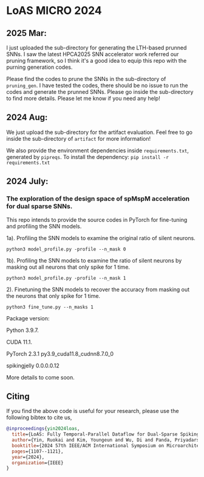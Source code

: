 # LoAS MICRO 2024

## 2025 Mar:
I just uploaded the sub-directory for generating the LTH-based prunned SNNs. I saw the latest HPCA2025 SNN accelerator work referred our pruning framework, so I think it's a good idea to equip this repo with the purning generation codes.

Please find the codes to prune the SNNs in the sub-directory of ``pruning_gen``. I have tested the codes, there should be no issue to run the codes and generate the prunned SNNs. Please go inside the sub-directory to find more details. Please let me know if you need any help!

## 2024 Aug:
We just upload the sub-directory for the artifact evaluation. Feel free to go inside the sub-directory of ``artifact`` for more information!

We also provide the environment dependencies inside ``requirements.txt``, generated by ``pipreqs``.
To install the dependency: ``pip install -r requirements.txt``

## 2024 July:

### The exploration of the design space of spMspM acceleration for dual sparse SNNs.

This repo intends to provide the source codes in PyTorch for fine-tuning and profiling the SNN models.

1a). Profiling the SNN models to examine the original ratio of silent neurons.

``python3 model_profile.py -profile --n_mask 0``

1b). Profiling the SNN models to examine the ratio of silent neurons by masking out all neurons that only spike for 1 time.

``python3 model_profile.py -profile --n_mask 1``

2). Finetuning the SNN models to recover the accuracy from masking out the neurons that only spike for 1 time.
   
``python3 fine_tune.py --n_masks 1``


Package version:

Python 3.9.7.

CUDA 11.1.

PyTorch 2.3.1 py3.9_cuda11.8_cudnn8.7.0_0

spikingjelly 0.0.0.0.12

More details to come soon.


## Citing

If you find the above code is useful for your research, please use the following bibtex to cite us,
```bibtex
@inproceedings{yin2024loas,
  title={LoAS: Fully Temporal-Parallel Dataflow for Dual-Sparse Spiking Neural Networks},
  author={Yin, Ruokai and Kim, Youngeun and Wu, Di and Panda, Priyadarshini},
  booktitle={2024 57th IEEE/ACM International Symposium on Microarchitecture (MICRO)},
  pages={1107--1121},
  year={2024},
  organization={IEEE}
}

